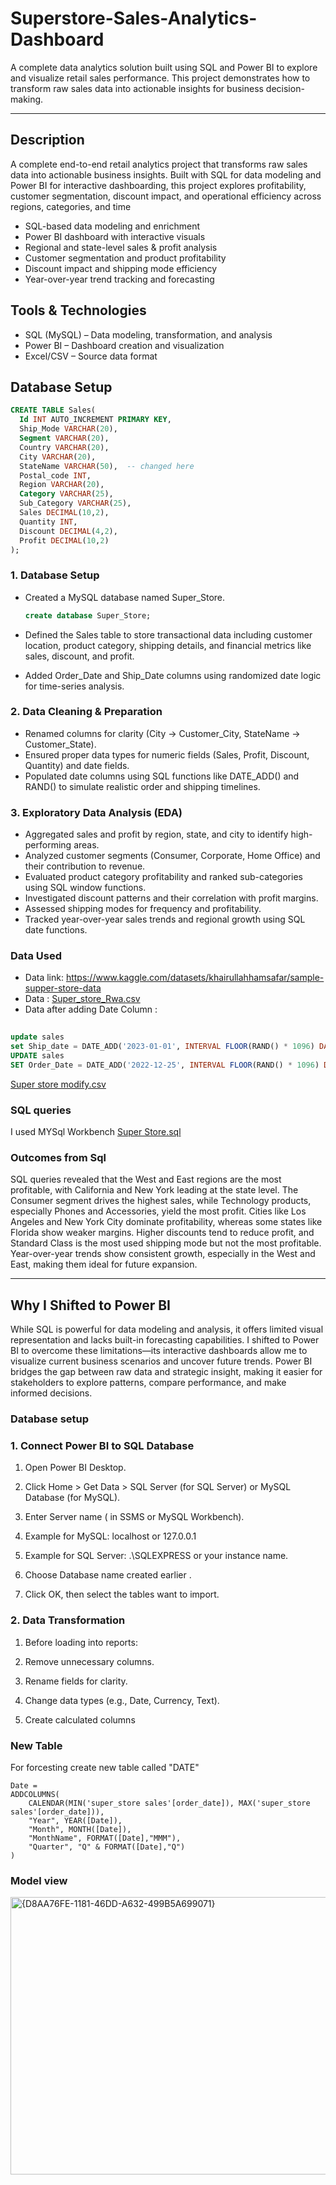 # Superstore-Sales-Analytics-Dashboard
A complete data analytics solution built using SQL and Power BI to explore and visualize retail sales performance. This project demonstrates how to transform raw sales data into actionable insights for business decision-making. 

---
## Description
A complete end-to-end retail analytics project that transforms raw sales data into actionable business insights. Built with SQL for data modeling and Power BI for interactive dashboarding, this project explores profitability, customer segmentation, discount impact, and operational efficiency across regions, categories, and time
- SQL-based data modeling and enrichment
- Power BI dashboard with interactive visuals
- Regional and state-level sales & profit analysis
- Customer segmentation and product profitability
- Discount impact and shipping mode efficiency
- Year-over-year trend tracking and forecasting
  
## Tools & Technologies
- SQL (MySQL) – Data modeling, transformation, and analysis
- Power BI – Dashboard creation and visualization
- Excel/CSV – Source data format

## Database Setup

```sql
CREATE TABLE Sales(
  Id INT AUTO_INCREMENT PRIMARY KEY,
  Ship_Mode VARCHAR(20),
  Segment VARCHAR(20),
  Country VARCHAR(20),
  City VARCHAR(20),
  StateName VARCHAR(50),  -- changed here
  Postal_code INT,
  Region VARCHAR(20),
  Category VARCHAR(25),
  Sub_Category VARCHAR(25),
  Sales DECIMAL(10,2),
  Quantity INT,
  Discount DECIMAL(4,2),
  Profit DECIMAL(10,2)	
);

```

### 1. Database Setup
- Created a MySQL database named Super_Store.
  ```sql
  create database Super_Store;
  ```
  
- Defined the Sales table to store transactional data including customer location, product category, shipping details, and financial metrics like sales, discount, and profit.
- Added Order_Date and Ship_Date columns using randomized date logic for time-series analysis.

### 2. Data Cleaning & Preparation
- Renamed columns for clarity (City → Customer_City, StateName → Customer_State).
- Ensured proper data types for numeric fields (Sales, Profit, Discount, Quantity) and date fields.
- Populated date columns using SQL functions like DATE_ADD() and RAND() to simulate realistic order and shipping timelines.

### 3. Exploratory Data Analysis (EDA)
- Aggregated sales and profit by region, state, and city to identify high-performing areas.
- Analyzed customer segments (Consumer, Corporate, Home Office) and their contribution to revenue.
- Evaluated product category profitability and ranked sub-categories using SQL window functions.
- Investigated discount patterns and their correlation with profit margins.
- Assessed shipping modes for frequency and profitability.
- Tracked year-over-year sales trends and regional growth using SQL date functions.

### Data Used
- Data link: https://www.kaggle.com/datasets/khairullahhamsafar/sample-supper-store-data
- Data : [Super_store_Rwa.csv](https://github.com/user-attachments/files/22476889/Super_store_Rwa.csv)
- Data after adding Date Column :
  
```sql
  
update sales
set Ship_date = DATE_ADD('2023-01-01', INTERVAL FLOOR(RAND() * 1096) DAY);
UPDATE sales
SET Order_Date = DATE_ADD('2022-12-25', INTERVAL FLOOR(RAND() * 1096) DAY);

```
[Super store modify.csv](https://github.com/user-attachments/files/22476907/Super.store.modify.csv)

### SQL queries
I used MYSql Workbench
[Super Store.sql](https://github.com/user-attachments/files/22476996/Super.Store.sql)

### Outcomes from Sql

SQL queries revealed that the West and East regions are the most profitable, with California and New York leading at the state level. The Consumer segment drives the highest sales, while Technology products, especially Phones and Accessories, yield the most profit. Cities like Los Angeles and New York City dominate profitability, whereas some states like Florida show weaker margins. Higher discounts tend to reduce profit, and Standard Class is the most used shipping mode but not the most profitable. Year-over-year trends show consistent growth, especially in the West and East, making them ideal for future expansion.

---

## Why I Shifted to Power BI

While SQL is powerful for data modeling and analysis, it offers limited visual representation and lacks built-in forecasting capabilities. I shifted to Power BI to overcome these limitations—its interactive dashboards allow me to visualize current business scenarios and uncover future trends. Power BI bridges the gap between raw data and strategic insight, making it easier for stakeholders to explore patterns, compare performance, and make informed decisions.

### Database setup

### 1. Connect Power BI to SQL Database

1. Open Power BI Desktop.

2. Click Home > Get Data > SQL Server (for SQL Server) or MySQL Database (for MySQL).

3. Enter  Server name ( in SSMS or MySQL Workbench).

4. Example for MySQL: localhost or 127.0.0.1

5. Example for SQL Server: .\SQLEXPRESS or your instance name.

6. Choose Database name created earlier .

7. Click OK, then select the tables want to import.

### 2. Data Transformation

1. Before loading into reports:

2. Remove unnecessary columns.

3. Rename fields for clarity.

4. Change data types (e.g., Date, Currency, Text).

5. Create calculated columns

### New Table 
For forcesting create new table called "DATE"

```Dax
Date = 
ADDCOLUMNS(
    CALENDAR(MIN('super_store sales'[order_date]), MAX('super_store sales'[order_date])),
    "Year", YEAR([Date]),
    "Month", MONTH([Date]),
    "MonthName", FORMAT([Date],"MMM"),
    "Quarter", "Q" & FORMAT([Date],"Q")
)

```
### Model view

<img width="882" height="444" alt="{D8AA76FE-1181-46DD-A632-499B5A699071}" src="https://github.com/user-attachments/assets/37a58997-b6f0-47b7-aaab-c083d59e9690" />



